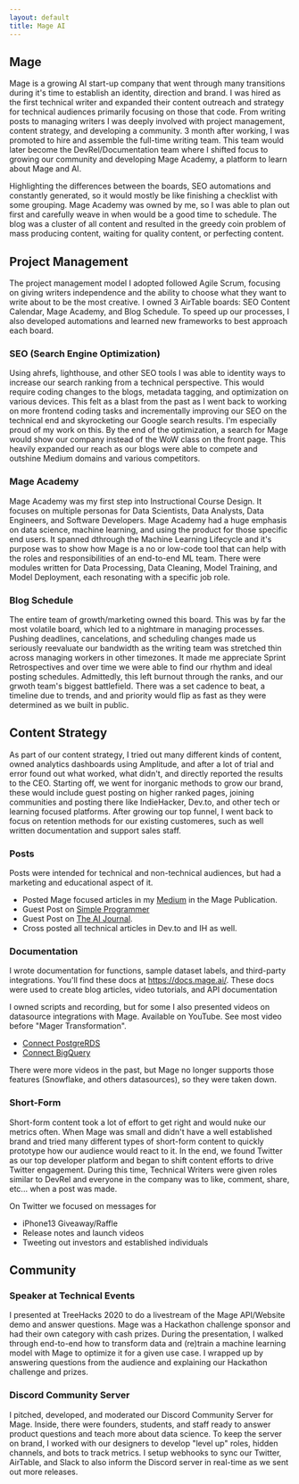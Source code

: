 ```yaml
---
layout: default
title: Mage AI
---
```


## Mage

Mage is a growing AI start-up company that went through many transitions during it's time to establish an identity, direction and brand. I was hired as the first technical writer and expanded their content outreach and strategy for technical audiences primarily focusing on those that code. From writing posts to managing writers I was deeply involved with project management, content strategy, and developing a community. 3 month after working, I was promoted to hire and assemble the full-time writing team. This team would later become the DevRel/Documentation team where I shifted focus to growing our community and developing Mage Academy, a platform to learn about Mage and AI.

Highlighting the differences between the boards, SEO  automations and constantly generated, so it would mostly be like finishing a checklist with some grouping. Mage Academy was owned by me, so I was able to plan out first and carefully weave in when would be a good time to schedule. The blog was a cluster of all content and resulted in the greedy coin problem of mass producing content, waiting for quality content, or perfecting content.

## Project Management

The project management model I adopted followed Agile Scrum, focusing on giving writers independence and the ability to choose what they want to write about to be the most creative. I owned 3 AirTable boards: SEO Content Calendar, Mage Academy, and Blog Schedule. To speed up our processes, I also developed automations and learned new frameworks to best approach each board. 

### SEO (Search Engine Optimization)

Using ahrefs, lighthouse, and other SEO tools I was able to identity ways to increase our search ranking from a technical perspective. This would require coding changes to the blogs, metadata tagging, and optimization on various devices. This felt as a blast from the past as I went back to working on more frontend coding tasks and incrementally improving our SEO on the technical end and skyrocketing our Google search results. I'm especially proud of my work on this. By the end of the optimization, a search for Mage would show our company instead of the WoW class on the front page. This heavily expanded our reach as our blogs were able to compete and outshine Medium domains and various competitors.

### Mage Academy

Mage Academy was my first step into Instructional Course Design. It focuses on multiple personas for Data Scientists, Data Analysts, Data Engineers, and Software Developers. Mage Academy had a huge emphasis on data science, machine learning, and using the product for those specific end users. It spanned dthrough the Machine Learning Lifecycle and it's purpose was to show how Mage is a no or low-code tool that can help with the roles and responsibilities of an end-to-end ML team. There were modules written for Data Processing, Data Cleaning, Model Training, and Model Deployment, each resonating with a specific job role.

### Blog Schedule

The entire team of growth/marketing owned this board. This was by far the most volatile board, which led to a nightmare in managing processes. Pushing deadlines, cancelations, and scheduling changes made us seriously reevaluate our bandwidth as the writing team was stretched thin across managing workers in other timezones. It made me appreciate Sprint Retrospectives and over time we were able to find our rhythm and ideal posting schedules. Admittedly, this left burnout through the ranks, and our grwoth team's biggest battlefield. There was a set cadence to beat, a timeline due to trends, and and priority would flip as fast as they were determined as we built in public. 

## Content Strategy

As part of our content strategy, I tried out many different kinds of content, owned analytics dashboards using Amplitude, and after a lot of trial and error found out what worked, what didn't, and directly reported the results to the CEO. Starting off, we went for inorganic methods to grow our brand, these would include guest posting on higher ranked pages, joining communities and posting there like IndieHacker, Dev.to, and other tech or learning focused platforms. After growing our top funnel, I went back to focus on retention methods for our existing customeres, such as well written documentation and support sales staff. 

### Posts

Posts were intended for technical and non-technical audiences, but had a marketing and educational aspect of it.

- Posted Mage focused articles in my [Medium](https://medium.com/@tjandranathaniel) in the Mage Publication.
- Guest Post on [Simple Programmer](https://simpleprogrammer.com/integrate-your-work-life-balance/)
- Guest Post on [The AI Journal](https://aijourn.com/the-future-of-programming-low-code-ai-tools/).
- Cross posted all technical articles in Dev.to and IH as well.

### Documentation

I wrote documentation for functions, sample dataset labels, and third-party integrations. You'll find these docs at https://docs.mage.ai/. These docs were used to create blog articles, video tutorials, and API documentation

I owned scripts and recording, but for some I also presented videos on datasource integrations with Mage. Available on YouTube. See most video before "Mager Transformation".

- [Connect PostgreRDS](https://www.youtube.com/watch?v=NbOsqnFe35o)
- [Connect BigQuery](https://www.youtube.com/watch?v=ajIWV-GoxRs)

There were more videos in the past, but Mage no longer supports those features (Snowflake, and others datasources), so they were taken down.

### Short-Form

Short-form content took a lot of effort to get right and would nuke our metrics often. When Mage was small and didn't have a well established brand and tried many different types of short-form content to quickly prototype how our audience would react to it. In the end, we found Twitter as our top developer platform and began to shift content efforts to drive Twitter engagement. During this time, Technical Writers were given roles similar to DevRel and everyone in the company was to like, comment, share, etc... when a post was made.

On Twitter we focused on messages for 
- iPhone13 Giveaway/Raffle
- Release notes and launch videos
- Tweeting out investors and established individuals

## Community

### Speaker at Technical Events

I presented at TreeHacks 2020 to do a livestream of the Mage API/Website demo and answer questions. Mage was a Hackathon challenge sponsor and had their own category with cash prizes. During the presentation, I walked through end-to-end how to transform data and (re)train a machine learning model with Mage to optimize it for a given use case. I wrapped up by answering questions from the audience and explaining our Hackathon challenge and prizes.

### Discord Community Server

I pitched, developed, and moderated our Discord Community Server for Mage. Inside, there were founders, students, and staff ready to answer product questions and teach more about data science. To keep the server on brand, I worked with our designers to develop "level up" roles, hidden channels, and bots to track metrics. I setup webhooks to sync our Twitter, AirTable, and Slack to also inform the Discord server in real-time as we sent out more releases. 